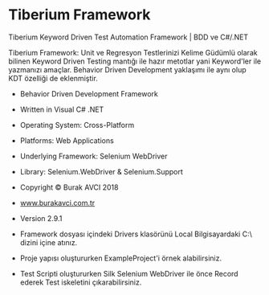 # Tiberium Framework
Tiberium Keyword Driven Test Automation Framework | BDD ve C#/.NET

Tiberium Framework: Unit ve Regresyon Testlerinizi Kelime Güdümlü olarak bilinen Keyword Driven Testing mantığı ile hazır metotlar yani Keyword'ler ile yazmanızı amaçlar. Behavior Driven Development yaklaşımı ile aynı olup KDT özelliği de eklenmiştir.

* Behavior Driven Development Framework

* Written in Visual C# .NET

* Operating System: Cross-Platform

* Platforms: Web Applications

* Underlying Framework: Selenium WebDriver

* Library: Selenium.WebDriver & Selenium.Support

* Copyright © Burak AVCI 2018

* www.burakavci.com.tr

* Version 2.9.1

* Framework dosyası içindeki Drivers klasörünü Local Bilgisayardaki C:\ dizini içine atınız.

* Proje yapısı oluştururken ExampleProject'i örnek alabilirsiniz.

* Test Scripti oluştururken Silk Selenium WebDriver ile önce Record ederek Test iskeletini çıkarabilirsiniz.
